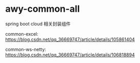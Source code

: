 # awy-common-all
spring boot cloud 相关封装组件

common-excel: https://blog.csdn.net/qq_36669747/article/details/105861404

common-ws-netty: https://blog.csdn.net/qq_36669747/article/details/106818894
